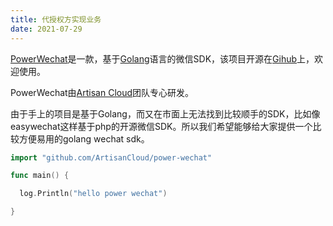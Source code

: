 ```yaml
---
title: 代授权方实现业务
date: 2021-07-29
---
```


[PowerWechat](https://github.com/ArtisanCloud/power-wechat)是一款，基于[Golang](https://golang.org)语言的微信SDK，该项目开源在[Gihub](https://github.com/ArtisanCloud/power-wechat)上，欢迎使用。

PowerWechat由[Artisan Cloud](https://github.com/ArtisanCloud)团队专心研发。

由于手上的项目是基于Golang，而又在市面上无法找到比较顺手的SDK，比如像easywechat这样基于php的开源微信SDK。所以我们希望能够给大家提供一个比较方便易用的golang wechat sdk。



``` go
import "github.com/ArtisanCloud/power-wechat"

func main() {

  log.Println("hello power wechat")

}
```